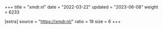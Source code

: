 +++
title = "xmdr.nl"
date = "2022-03-22"
updated = "2023-06-08"
weight = 6233

[extra]
source = "https://xmdr.nl/"
ratio = 19
size = 6
+++
